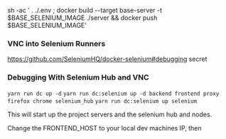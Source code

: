 




sh -ac ' . ./.env ; docker build --target base-server -t $BASE_SELENIUM_IMAGE ./server && docker push $BASE_SELENIUM_IMAGE'


### VNC into Selenium Runners
https://github.com/SeleniumHQ/docker-selenium#debugging
secret



### Debugging With Selenium Hub and VNC

`yarn run dc up -d`
`yarn run dc:selenium up -d backend frontend proxy firefox chrome selenium_hub`
`yarn run dc:selenium up selenium`

This will start up the project servers and the selenium hub and nodes.


Change the FRONTEND_HOST to your local dev machines IP, then
